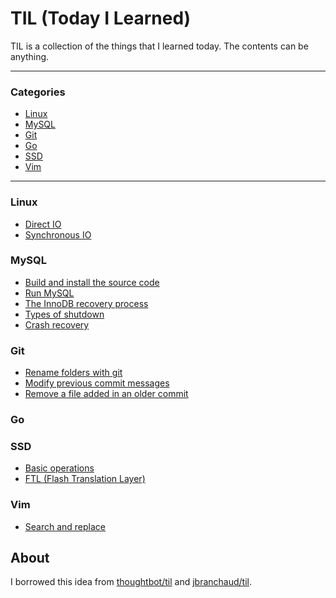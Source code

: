 # TIL (Today I Learned)

TIL is a collection of the things that I learned today. The contents can be anything.


---

### Categories

* [Linux](#linux)
* [MySQL](#mysql)
* [Git](#git)
* [Go](#go)
* [SSD](#ssd)
* [Vim](#vim)

---


### Linux

- [Direct IO](linux/direct-io.md)
- [Synchronous IO](linux/synchronous-io.md)

### MySQL

- [Build and install the source code](mysql/build-and-install-the-source-code.md)
- [Run MySQL](mysql/run-mysql.md)
- [The InnoDB recovery process](mysql/the-innodb-recovery-process.md)
- [Types of shutdown](mysql/types-of-shutdown.md)
- [Crash recovery](mysql/crash-recovery.md)

### Git

- [Rename folders with git](git/rename-folders-with-git.md)
- [Modify previous commit messages](git/modify-previous-commit-messages.md)
- [Remove a file added in an older commit](git/Remove-a-file-added-in-an-older-commit.md)

### Go


### SSD

- [Basic operations](ssd/basic-operations.md)
- [FTL (Flash Translation Layer)](ssd/ftl.md)

### Vim

- [Search and replace](vim/search-and-replace.md)


## About

I borrowed this idea from [thoughtbot/til](https://github.com/thoughtbot/til) and [jbranchaud/til](https://github.com/jbranchaud/til).
